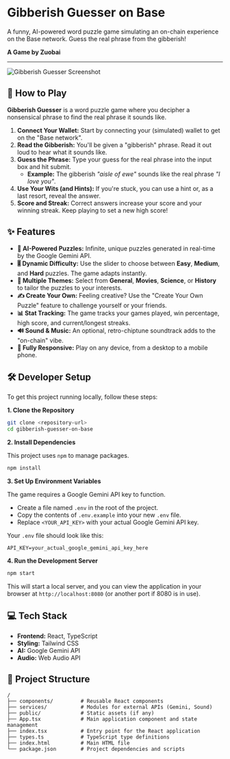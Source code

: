 
# Gibberish Guesser on Base

A funny, AI-powered word puzzle game simulating an on-chain experience on the Base network. Guess the real phrase from the gibberish!

**A Game by Zuobai**

---

![Gibberish Guesser Screenshot](https://storage.googleapis.com/aistudio-hosting/generative-ai-app-builder/6a5f7e7d-7b24-4f1b-8b1b-88a9f24e9b73/gibberish-guesser-screenshot.png)

## 📖 How to Play

**Gibberish Guesser** is a word puzzle game where you decipher a nonsensical phrase to find the real phrase it sounds like.

1.  **Connect Your Wallet:** Start by connecting your (simulated) wallet to get on the "Base network".
2.  **Read the Gibberish:** You'll be given a "gibberish" phrase. Read it out loud to hear what it sounds like.
3.  **Guess the Phrase:** Type your guess for the real phrase into the input box and hit submit.
    *   **Example:** The gibberish _"aisle of ewe"_ sounds like the real phrase _"I love you"_.
4.  **Use Your Wits (and Hints):** If you're stuck, you can use a hint or, as a last resort, reveal the answer.
5.  **Score and Streak:** Correct answers increase your score and your winning streak. Keep playing to set a new high score!

## ✨ Features

*   **🧠 AI-Powered Puzzles:** Infinite, unique puzzles generated in real-time by the Google Gemini API.
*   **🎚️ Dynamic Difficulty:** Use the slider to choose between **Easy**, **Medium**, and **Hard** puzzles. The game adapts instantly.
*   **🎨 Multiple Themes:** Select from **General**, **Movies**, **Science**, or **History** to tailor the puzzles to your interests.
*   **✍️ Create Your Own:** Feeling creative? Use the "Create Your Own Puzzle" feature to challenge yourself or your friends.
*   **📊 Stat Tracking:** The game tracks your games played, win percentage, high score, and current/longest streaks.
*   **🔊 Sound & Music:** An optional, retro-chiptune soundtrack adds to the "on-chain" vibe.
*   **📱 Fully Responsive:** Play on any device, from a desktop to a mobile phone.

## 🛠️ Developer Setup

To get this project running locally, follow these steps:

**1. Clone the Repository**

```bash
git clone <repository-url>
cd gibberish-guesser-on-base
```

**2. Install Dependencies**

This project uses `npm` to manage packages.

```bash
npm install
```

**3. Set Up Environment Variables**

The game requires a Google Gemini API key to function.

*   Create a file named `.env` in the root of the project.
*   Copy the contents of `.env.example` into your new `.env` file.
*   Replace `<YOUR_API_KEY>` with your actual Google Gemini API key.

Your `.env` file should look like this:

```
API_KEY=your_actual_google_gemini_api_key_here
```

**4. Run the Development Server**

```bash
npm start
```

This will start a local server, and you can view the application in your browser at `http://localhost:8080` (or another port if 8080 is in use).

## 💻 Tech Stack

*   **Frontend:** React, TypeScript
*   **Styling:** Tailwind CSS
*   **AI:** Google Gemini API
*   **Audio:** Web Audio API

## 📂 Project Structure

```
/
├── components/         # Reusable React components
├── services/           # Modules for external APIs (Gemini, Sound)
├── public/             # Static assets (if any)
├── App.tsx             # Main application component and state management
├── index.tsx           # Entry point for the React application
├── types.ts            # TypeScript type definitions
├── index.html          # Main HTML file
└── package.json        # Project dependencies and scripts
```
